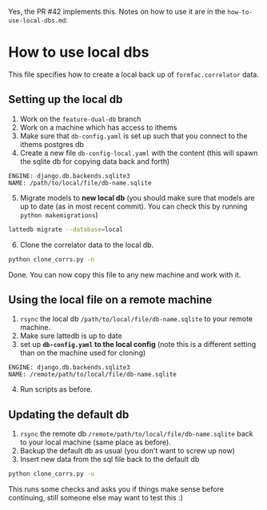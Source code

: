 Yes, the PR #42 implements this. Notes on how to use it are in the `how-to-use-local-dbs.md`:

# How to use local dbs

This file specifies how to create a local back up of `formfac.correlator` data.

## Setting up the local db

1. Work on the `feature-dual-db` branch
2. Work on a machine which has access to ithems
3. Make sure that `db-config.yaml` is set up such that you connect to the ithems postgres db
4. Create a new file `db-config-local.yaml` with the content (this will spawn the sqlite db for copying data back and forth)

```
ENGINE: django.db.backends.sqlite3
NAME: /path/to/local/file/db-name.sqlite
```

5. Migrate models to **new local db** (you should make sure that models are up to date (as in most recent commit). You can check this by running `python makemigrations`)

```bash
lattedb migrate --database=local
```

6. Clone the correlator data to the local db.
```bash
python clone_corrs.py -n
```

Done. You can now copy this file to any new machine and work with it.

## Using the local file on a remote machine

1. `rsync` the local db `/path/to/local/file/db-name.sqlite` to your remote machine.
2. Make sure lattedb is up to date
3. set up **`db-config.yaml` to the local config** (note this is a different setting than on the machine used for cloning)

```
ENGINE: django.db.backends.sqlite3
NAME: /remote/path/to/local/file/db-name.sqlite
```

4. Run scripts as before.

## Updating the default db

1. `rsync` the remote db `/remote/path/to/local/file/db-name.sqlite` back to your local machine (same place as before).
2. Backup the default db as usual (you don't want to screw up now)
3. Insert new data from the sql file back to the default db
```bash
python clone_corrs.py -u
```

This runs some checks and asks you if things make sense before continuing, still someone else may want to test this :)
